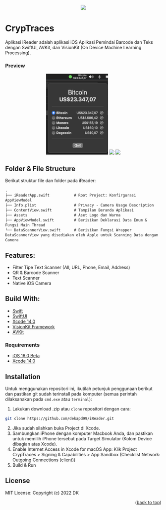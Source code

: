 <!-- ABOUT THE PROJECT -->
<p align="center">
  <a href="#" target="_blank"><img src="iReader.png" width="200"></a>
</p>

# CrypTraces
Aplikasi iReader adalah aplikasi iOS Aplikasi Pemindai Barcode dan Teks dengan SwiftUI, AVKit, dan VisionKit (On Device Machine Learning Processing).

### Preview
<p align="center">
  <a href="#" target="_blank"><img src="1.png" width="200"></a>
  <a href="#" target="_blank"><img src="2.png" width="200"></a>
  <a href="#" target="_blank"><img src="3.png" width="200"></a>
</p>

<!-- ABOUT THE FILE & FOLDER STRUCTURE -->
## Folder & File Structure
Berikut struktur file dan folder pada iReader:

    .
    ├── iReaderApp.swift           # Root Project: Konfirgurasi AppViewModel
    ├── Info.plist                 # Privacy - Camera Usage Description
    ├── ContentView.swift          # Tampilan Beranda Aplikasi
    ├── Assets                     # Aset Logo dan Warna
    ├── AppViewModel.swift         # Berisikan Deklarasi Data Enum & Fungsi Main Thread
    └── DataScannerView.swift      # Berisikan Fungsi Wrapper DataScannerView yang disediakan oleh Apple untuk Scanning Data dengan Camera

<!-- List of Features -->
## Features:

* Filter Tipe Text Scanner (All, URL, Phone, Email, Address)
* QR & Barcode Scanner
* Text Scanner
* Native iOS Camera

<!-- Used Tools -->
## Build With:

* [Swift](https://www.swift.org/documentation/)
* [SwiftUI](https://developer.apple.com/documentation/swiftui/)
* [Xcode 14.0](https://developer.apple.com/xcode/)
* [VisionKit Framework](https://developer.apple.com/documentation/visionkit)
* [AVKit](https://developer.apple.com/documentation/avkit)

### Requirements
* [iOS 16.0 Beta](https://developer.apple.com/documentation/visionkit/datascannerviewcontroller?changes=_8_3)
* [Xcode 14.0](https://developer.apple.com/xcode/)

<!-- How to Install -->
## Installation
Untuk menggunakan repositori ini, ikutilah petunjuk penggunaan berikut dan pastikan git sudah terinstall pada komputer (semua perintah dilaksanakan pada `cmd.exe` atau `terminal`):

1. Lakukan download .zip atau `clone` repositori dengan cara:
```bash
git clone https://github.com/dekapd99/iReader.git
```

2. Jika sudah silahkan buka Project di Xcode.
3. Sambungkan iPhone dengan komputer Macbook Anda, dan pastikan untuk memilih iPhone tersebut pada Target Simulator (Kolom Device dibagian atas Xcode).
4. Enable Internet Access in Xcode for macOS App: Klik Project CrypTraces > Signing & Capabilities > App Sandbox (Checklist Network: Outgoing Connections (client))
5. Build & Run

<!-- What Kind of License? -->
## License
MIT License: Copyright (c) 2022 DK

<p align="right">(<a href="#top">back to top</a>)</p>
